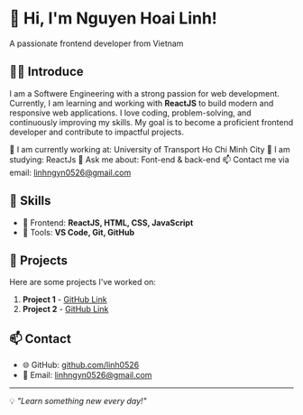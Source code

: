 # 👋 Hi, I'm Nguyen Hoai Linh!
A passionate frontend developer from Vietnam

## 🧑‍💻 Introduce

I am a Softwere Engineering with a strong passion for web development. Currently, I am learning and working with **ReactJS** to build modern and responsive web applications. I love coding, problem-solving, and continuously improving my skills. My goal is to become a proficient frontend developer and contribute to impactful projects.

🔭 I am currently working at: University of Transport Ho Chi Minh City
🌱 I am studying: ReactJs
💬 Ask me about: Font-end & back-end
📫 Contact me via email: linhngyn0526@gmail.com

## 🚀 Skills
- 🔹 Frontend: **ReactJS, HTML, CSS, JavaScript**
- 🔹 Tools: **VS Code, Git, GitHub**

## 📌 Projects
Here are some projects I've worked on:
1. **Project 1** - [GitHub Link](#)
2. **Project 2** - [GitHub Link](#)

## 📫 Contact
- 🌐 GitHub: [github.com/linh0526](#)
- 📩 Email: [linhngyn0526@gmail.com](#)

---
💡 *"Learn something new every day!"*
